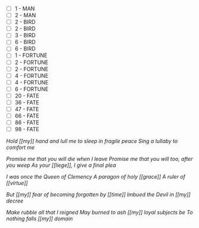 
- [ ] 1 - MAN
- [ ] 2 - MAN
- [ ] 2 - BIRD
- [ ] 2 - BIRD
- [ ] 3 - BIRD
- [ ] 6 - BIRD
- [ ] 6 - BIRD
- [ ] 1 - FORTUNE
- [ ] 2 - FORTUNE
- [ ] 2 - FORTUNE
- [ ] 4 - FORTUNE
- [ ] 4 - FORTUNE
- [ ] 6 - FORTUNE
- [ ] 20 - FATE
- [ ] 36 - FATE
- [ ] 47 - FATE
- [ ] 66 - FATE
- [ ] 86 - FATE
- [ ] 98 - FATE

*Hold [[my]] hand and lull me to sleep in fragile peace
Sing a lullaby to comfort me*

*Promise me that you will die when I leave
Promise me that you will too, after you weep*
*As your [[liege]], I give a final plea*

*I was once the Queen of Clemency*
*A paragon of holy [[grace]]*
*A ruler of [[virtue]]*

*But [[my]] fear of becoming forgotten by [[time]]*
*Imbued the Devil in [[my]] decree*

*Make rubble all that I reigned*
*May burned to ash [[my]] loyal subjects be*
*To nothing falls [[my]] domain*

